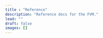 ```yaml
---
title : "Reference"
description: "Reference docs for the FVM."
lead: ""
draft: false
images: []
---
```

